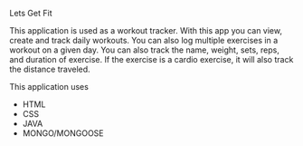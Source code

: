 Lets Get Fit


This application is used as a workout tracker. With this app you can view, create and track daily workouts. You can also log multiple exercises in a workout on a given day. You can also track the name, weight, sets, reps, and duration of exercise. If the exercise is a cardio exercise, it will also track the distance traveled.

This application uses 
- HTML
- CSS
- JAVA
- MONGO/MONGOOSE 